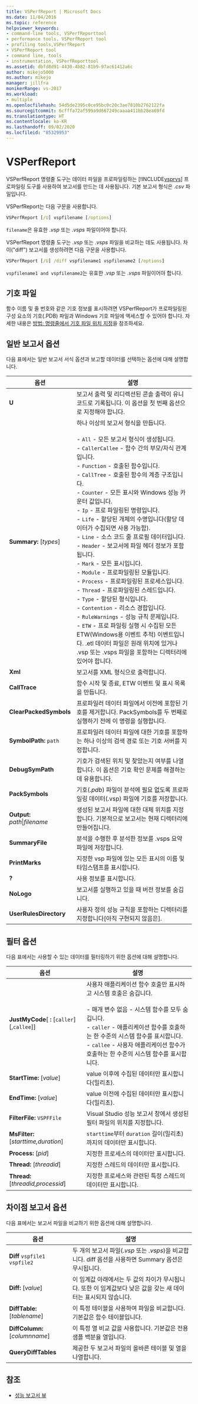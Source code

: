 ```yaml
---
title: VSPerfReport | Microsoft Docs
ms.date: 11/04/2016
ms.topic: reference
helpviewer_keywords:
- command-line tools, VSPerfReporttool
- performance tools, VSPerfReport tool
- profiling tools,VSPerfReport
- VSPerfReport tool
- command line, tools
- instrumentation, VSPerfReporttool
ms.assetid: dbfd8d91-4430-4b82-81b9-97ac61412a6c
author: mikejo5000
ms.author: mikejo
manager: jillfra
monikerRange: vs-2017
ms.workload:
- multiple
ms.openlocfilehash: 54d5de2395c0ce95bc0c20c3ae7810b2762122fa
ms.sourcegitcommit: 6cfffa72af599a9d667249caaaa411bb28ea69fd
ms.translationtype: HT
ms.contentlocale: ko-KR
ms.lasthandoff: 09/02/2020
ms.locfileid: "85329953"
---
```

# <a name="vsperfreport"></a>VSPerfReport
VSPerfReport 명령줄 도구는 데이터 파일을 프로파일링하는 [!INCLUDE[vsprvs](../code-quality/includes/vsprvs_md.md)] 프로파일링 도구를 사용하여 보고서를 만드는 데 사용됩니다. 기본 보고서 형식은 .*csv* 파일입니다.

 VSPerfReport는 다음 구문을 사용합니다.

```cmd
VSPerfReport [/U] vspfilename [/options]
```

 `filename`은 유효한 .*vsp* 또는 .*vsps* 파일이어야 합니다.

 VSPerfReport 명령줄 도구는 .*vsp* 또는 .*vsps* 파일을 비교하는 데도 사용됩니다. 차이("diff") 보고서를 생성하려면 다음 구문을 사용합니다.

```cmd
VSPerfReport [/U] /diff vspfilename1 vspfilename2 [/options]
```

 `vspfilename1 and vspfilename2`는 유효한 .*vsp* 또는 .*vsps* 파일이어야 합니다.

## <a name="symbol-files"></a>기호 파일
 함수 이름 및 줄 번호와 같은 기호 정보를 표시하려면 VSPerfReport가 프로파일링된 구성 요소의 기호(.PDB) 파일과 Windows 기호 파일에 액세스할 수 있어야 합니다. 자세한 내용은 [방법: 명령줄에서 기호 파일 위치 지정](../profiling/how-to-specify-symbol-file-locations-from-the-command-line.md)을 참조하세요.

## <a name="general-report-options"></a>일반 보고서 옵션
 다음 표에서는 일반 보고서 서식 옵션과 보고할 데이터를 선택하는 옵션에 대해 설명합니다.

|옵션|설명|
|-------------|-----------------|
|**U**|보고서 출력 및 리디렉션된 콘솔 출력이 유니코드로 기록됩니다. 이 옵션을 첫 번째 옵션으로 지정해야 합니다.|
|**Summary:** [*types*]|하나 이상의 보고서 형식을 만듭니다.<br /><br /> -   `All` - 모든 보고서 형식이 생성됩니다.<br />-   `CallerCallee` - 함수 간의 부모/자식 관계입니다.<br />-   `Function` - 호출된 함수입니다.<br />-   `CallTree` - 호출된 함수의 계층 구조입니다.<br />-   `Counter` - 모든 표시와 Windows 성능 카운터 값입니다.<br />-   `Ip` - 프로 파일링된 명령입니다.<br />-   `Life` - 할당된 개체의 수명입니다(할당 데이터가 수집되면 사용 가능함).<br />-   `Line` - 소스 코드 줄 프로필 데이터입니다.<br />-   `Header` - 보고서에 파일 헤더 정보가 포함됩니다.<br />-   `Mark` - 모든 표시입니다.<br />-   `Module` - 프로파일링된 모듈입니다.<br />-   `Process` - 프로파일링된 프로세스입니다.<br />-   `Thread` - 프로파일링된 스레드입니다.<br />-   `Type` - 할당된 형식입니다.<br />-   `Contention` - 리소스 경합입니다.<br />-   `RuleWarnings` - 성능 규칙 문제입니다.<br />-   `ETW` - 프로 파일링 실행 시 수집된 모든 ETW(Windows용 이벤트 추적) 이벤트입니다. .etl 데이터 파일은 원래 위치에 있거나 .vsp 또는 .vsps 파일을 포함하는 디렉터리에 있어야 합니다.|
|**Xml**|보고서를 XML 형식으로 출력합니다.|
|**CallTrace**|함수 시작 및 종료, ETW 이벤트 및 표시 목록을 만듭니다.|
|**ClearPackedSymbols**|프로파일러 데이터 파일에서 이전에 포함된 기호를 제거합니다. PackSymbols를 두 번째로 실행하기 전에 이 명령을 실행합니다.|
|**SymbolPath:** `path`|프로파일러 데이터 파일에 대한 기호를 포함하는 하나 이상의 검색 경로 또는 기호 서버를 지정합니다.|
|**DebugSymPath**|기호가 검색된 위치 및 찾았는지 여부를 나열합니다. 이 옵션은 기호 확인 문제를 해결하는 데 유용합니다.|
|**PackSymbols**|기호(.*pdb*) 파일이 분석에 필요 없도록 프로파일링 데이터(.vsp) 파일에 기호를 저장합니다.|
|**Output:** *path*&#124;*filename*|생성된 보고서 파일에 대한 대체 위치를 지정합니다. 기본적으로 보고서는 현재 디렉터리에 만들어집니다.|
|**SummaryFile**|분석을 수행한 후 분석한 정보를 .vsps 요약 파일에 저장합니다.|
|**PrintMarks**|지정한 vsp 파일에 있는 모든 표시의 이름 및 타임스탬프를 표시합니다.|
|**?**|사용 정보를 표시합니다.|
|**NoLogo**|보고서를 실행하고 있을 때 버전 정보를 숨깁니다.|
|**UserRulesDirectory**|사용자 정의 성능 규칙을 포함하는 디렉터리를 지정합니다[아직 구현되지 않음은].|

## <a name="filter-options"></a>필터 옵션
 다음 표에서는 사용할 수 있는 데이터를 필터링하기 위한 옵션에 대해 설명합니다.

|옵션|설명|
|-------------|-----------------|
|**JustMyCode**[ **:** [`caller`][,`callee`]]|사용자 애플리케이션 함수 호출만 표시하고 시스템 호출은 숨깁니다.<br /><br /> - 매개 변수 없음 - 시스템 함수를 모두 숨깁니다.<br />-   `caller` - 애플리케이션 함수를 호출하는 한 수준의 시스템 함수를 표시합니다.<br />-   `callee` - 사용자 애플리케이션 함수가 호출하는 한 수준의 시스템 함수를 표시합니다.|
|**StartTime:** [*value*]|value 이후에 수집된 데이터만 표시합니다(밀리초).|
|**EndTime:** [*value*]|value 이전에 수집된 데이터만 표시합니다(밀리초).|
|**FilterFile:** `VSPFFile`|Visual Studio 성능 보고서 창에서 생성된 필터 파일의 위치를 지정합니다.|
|**MsFilter:** [*starttime,duration*]|`starttime`부터 `duration` 길이(밀리초)까지의 데이터만 표시합니다.|
|**Process:** [*pid*]|지정한 프로세스의 데이터만 표시합니다.|
|**Thread:** [*threadid*]|지정한 스레드의 데이터만 표시합니다.|
|**Thread:** [*threadid,processid*]|지정한 프로세스와 관련된 특정 스레드의 데이터만 표시합니다.|

## <a name="difference-report-options"></a>차이점 보고서 옵션
 다음 표에서는 보고서 파일을 비교하기 위한 옵션에 대해 설명합니다.

|옵션|설명|
|-------------|-----------------|
|**Diff**  `vspfile1 vspfile2`|두 개의 보고서 파일(.*vsp* 또는 .*vsps*)을 비교합니다. diff 옵션을 사용하면 Summary 옵션은 무시됩니다.|
|**Diff:** [*value*]|이 임계값 아래에서는 두 값의 차이가 무시됩니다. 또한 이 임계값보다 낮은 값을 갖는 새 데이터는 표시되지 않습니다.|
|**DiffTable:** [*tablename*]|이 특정 테이블을 사용하여 파일을 비교합니다. 기본값은 함수 테이블입니다.|
|**DiffColumn:** [*columnname*]|이 특정 열 비교 값을 사용합니다. 기본값은 전용 샘플 백분율 열입니다.|
|**QueryDiffTables**|제공한 두 보고서 파일의 올바른 테이블 및 열을 나열합니다.|

## <a name="see-also"></a>참조
- [성능 보고서 뷰](../profiling/performance-report-views.md)
